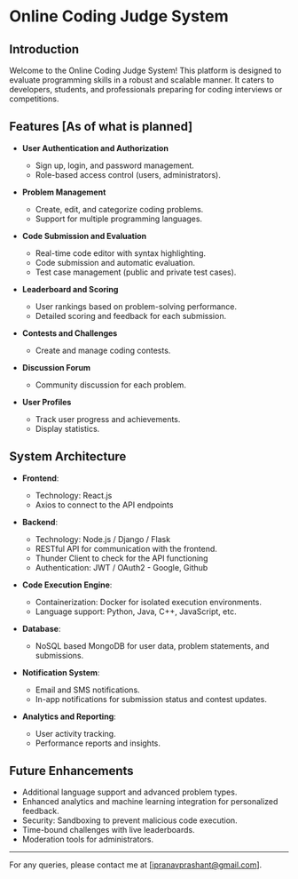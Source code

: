 # Online Coding Judge System

## Introduction
Welcome to the Online Coding Judge System! This platform is designed to evaluate programming skills in a robust and scalable manner. It caters to developers, students, and professionals preparing for coding interviews or competitions.

## Features [As of what is planned]
- **User Authentication and Authorization**
  - Sign up, login, and password management.
  - Role-based access control (users, administrators).

- **Problem Management**
  - Create, edit, and categorize coding problems.
  - Support for multiple programming languages.

- **Code Submission and Evaluation**
  - Real-time code editor with syntax highlighting.
  - Code submission and automatic evaluation.
  - Test case management (public and private test cases).

- **Leaderboard and Scoring**
  - User rankings based on problem-solving performance.
  - Detailed scoring and feedback for each submission.

- **Contests and Challenges**
  - Create and manage coding contests.

- **Discussion Forum**
  - Community discussion for each problem.

- **User Profiles**
  - Track user progress and achievements.
  - Display statistics.

## System Architecture
- **Frontend**:
  - Technology: React.js
  - Axios to connect to the API endpoints

- **Backend**:
  - Technology: Node.js / Django / Flask
  - RESTful API for communication with the frontend.
  - Thunder Client to check for the API functioning
  - Authentication: JWT / OAuth2 - Google, Github

- **Code Execution Engine**:
  - Containerization: Docker for isolated execution environments.
  - Language support: Python, Java, C++, JavaScript, etc.

- **Database**:
  - NoSQL based MongoDB for user data, problem statements, and submissions.

- **Notification System**:
  - Email and SMS notifications.
  - In-app notifications for submission status and contest updates.

- **Analytics and Reporting**:
  - User activity tracking.
  - Performance reports and insights.

## Future Enhancements
- Additional language support and advanced problem types.
- Enhanced analytics and machine learning integration for personalized feedback.
- Security: Sandboxing to prevent malicious code execution.
- Time-bound challenges with live leaderboards.
- Moderation tools for administrators.

---

For any queries, please contact me at [ipranavprashant@gmail.com].
